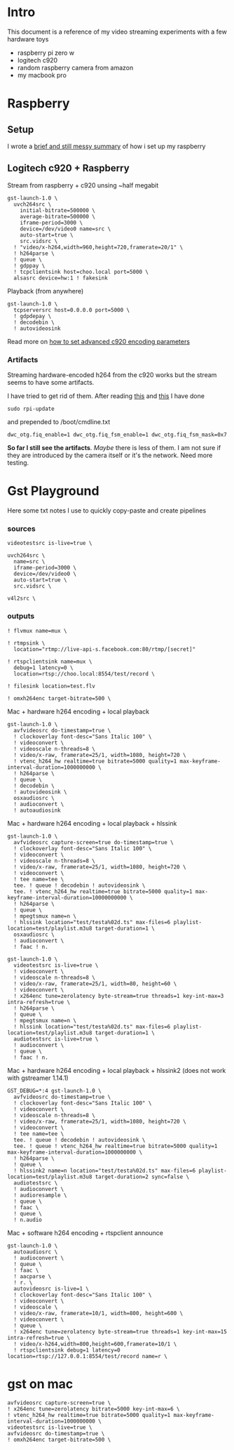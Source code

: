 
# Intro

This document is a reference of my video streaming experiments with a few hardware toys

- raspberry pi zero w
- logitech c920
- random raspberry camera from amazon
- my macbook pro

# Raspberry

## Setup

I wrote a [brief and still messy summary](raspberry-setup.md) of how i set up my raspberry

## Logitech c920 + Raspberry

Stream from raspberry + c920 unsing ~half megabit

    gst-launch-1.0 \
      uvch264src \
        initial-bitrate=500000 \
        average-bitrate=500000 \
        iframe-period=3000 \
        device=/dev/video0 name=src \
        auto-start=true \
        src.vidsrc \
      ! "video/x-h264,width=960,height=720,framerate=20/1" \
      ! h264parse \
      ! queue \
      ! gdppay \
      ! tcpclientsink host=choo.local port=5000 \
      alsasrc device=hw:1 ! fakesink

Playback (from anywhere)

    gst-launch-1.0 \
      tcpserversrc host=0.0.0.0 port=5000 \
      ! gdpdepay \
      ! decodebin \
      ! autovideosink


Read more on [how to set advanced c920 encoding parameters](http://oz9aec.net/software/gstreamer/using-the-logitech-c920-webcam-with-gstreamer-12)

### Artifacts

Streaming hardware-encoded h264 from the c920 works but the stream seems to have some artifacts.

I have tried to get rid of them. After reading 
[this](https://www.raspberrypi.org/forums/viewtopic.php?t=67629) 
and 
[this](https://www.raspberrypi.org/forums/viewtopic.php?f=28&t=70437) 
I have done

    sudo rpi-update

and prepended to /boot/cmdline.txt

    dwc_otg.fiq_enable=1 dwc_otg.fiq_fsm_enable=1 dwc_otg.fiq_fsm_mask=0x7

**So far I still see the artifacts**. *Maybe* there is less of them. I am not sure if they are introduced by the camera itself or it's the network. Need more testing.



# Gst Playground

Here some txt notes I use to quickly copy-paste and create pipelines

### sources

    videotestsrc is-live=true \

    uvch264src \
      name=src \
      iframe-period=3000 \
      device=/dev/video0 \
      auto-start=true \
      src.vidsrc \

    v4l2src \

### outputs

    ! flvmux name=mux \

    ! rtmpsink \
      location="rtmp://live-api-s.facebook.com:80/rtmp/[secret]"

    ! rtspclientsink name=mux \
      debug=1 latency=0 \
      location=rtsp://choo.local:8554/test/record \

    ! filesink location=test.flv

    ! omxh264enc target-bitrate=500 \


Mac + hardware h264 encoding + local playback

    gst-launch-1.0 \
      avfvideosrc do-timestamp=true \
      ! clockoverlay font-desc="Sans Italic 100" \
      ! videoconvert \
      ! videoscale n-threads=8 \
      ! video/x-raw, framerate=25/1, width=1080, height=720 \
      ! vtenc_h264_hw realtime=true bitrate=5000 quality=1 max-keyframe-interval-duration=1000000000 \
      ! h264parse \
      ! queue \
      ! decodebin \
      ! autovideosink \
      osxaudiosrc \
      ! audioconvert \
      ! autoaudiosink

Mac + hardware h264 encoding + local playback + hlssink

    gst-launch-1.0 \
      avfvideosrc capture-screen=true do-timestamp=true \
      ! clockoverlay font-desc="Sans Italic 100" \
      ! videoconvert \
      ! videoscale n-threads=8 \
      ! video/x-raw, framerate=25/1, width=1080, height=720 \
      ! videoconvert \
      ! tee name=tee \
      tee. ! queue ! decodebin ! autovideosink \
      tee. ! vtenc_h264_hw realtime=true bitrate=5000 quality=1 max-keyframe-interval-duration=10000000000 \
      ! h264parse \
      ! queue \
      ! mpegtsmux name=n \
      ! hlssink location="test/testa%02d.ts" max-files=6 playlist-location=test/playlist.m3u8 target-duration=1 \
      osxaudiosrc \
      ! audioconvert \
      ! faac ! n.

    gst-launch-1.0 \
      videotestsrc is-live=true \
      ! videoconvert \
      ! videoscale n-threads=8 \
      ! video/x-raw, framerate=25/1, width=80, height=60 \
      ! videoconvert \
      ! x264enc tune=zerolatency byte-stream=true threads=1 key-int-max=3 intra-refresh=true \
      ! h264parse \
      ! queue \
      ! mpegtsmux name=n \
      ! hlssink location="test/testa%02d.ts" max-files=6 playlist-location=test/playlist.m3u8 target-duration=1 \
      audiotestsrc is-live=true \
      ! audioconvert \
      ! queue \
      ! faac ! n.

Mac + hardware h264 encoding + local playback + hlssink2 (does not work with gstreamer 1.14.1)

    GST_DEBUG=*:4 gst-launch-1.0 \
      avfvideosrc do-timestamp=true \
      ! clockoverlay font-desc="Sans Italic 100" \
      ! videoconvert \
      ! videoscale n-threads=8 \
      ! video/x-raw, framerate=25/1, width=1080, height=720 \
      ! videoconvert \
      ! tee name=tee \
      tee. ! queue ! decodebin ! autovideosink \
      tee. ! queue ! vtenc_h264_hw realtime=true bitrate=5000 quality=1 max-keyframe-interval-duration=1000000000 \
      ! h264parse \
      ! queue \
      ! hlssink2 name=n location="test/testa%02d.ts" max-files=6 playlist-location=test/playlist.m3u8 target-duration=2 sync=false \
      audiotestsrc \
      ! audioconvert \
      ! audioresample \
      ! queue \
      ! faac \
      ! queue \
      ! n.audio

Mac + software h264 encoding + rtspclient announce

    gst-launch-1.0 \
      autoaudiosrc \
      ! audioconvert \
      ! queue \
      ! faac \
      ! aacparse \
      ! r. \
      autovideosrc is-live=1 \
      ! clockoverlay font-desc="Sans Italic 100" \
      ! videoconvert \
      ! videoscale \
      ! video/x-raw, framerate=10/1, width=800, height=600 \
      ! videoconvert \
      ! queue \
      ! x264enc tune=zerolatency byte-stream=true threads=1 key-int-max=15 intra-refresh=true \
      ! video/x-h264,width=800,height=600,framerate=10/1 \
      ! rtspclientsink debug=1 latency=0 location=rtsp://127.0.0.1:8554/test/record name=r \
    

# gst on mac

    avfvideosrc capture-screen=true \
    ! x264enc tune=zerolatency bitrate=5000 key-int-max=6 \
    ! vtenc_h264_hw realtime=true bitrate=5000 quality=1 max-keyframe-interval-duration=1000000000 \
    videotestsrc is-live=true \
    avfvideosrc do-timestamp=true \
    ! omxh264enc target-bitrate=500 \
